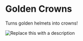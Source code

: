 # Golden Crowns
Turns golden helmets into crowns!

![Replace this with a description](https://cdn.modrinth.com/data/cached_images/04ce896d4a24a3bbe46b9fa9aab575d148f73d50.png)
